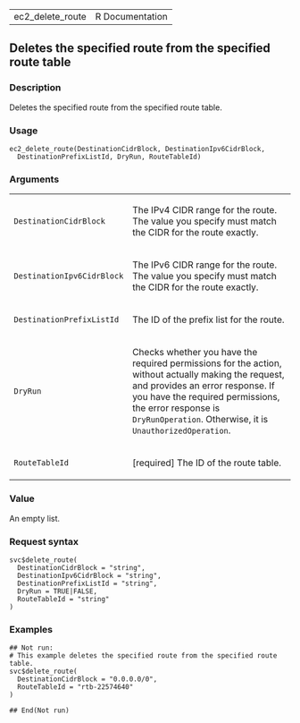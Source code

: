 <table style="width: 100%;">
<tbody>
<tr class="odd">
<td>ec2_delete_route</td>
<td style="text-align: right;">R Documentation</td>
</tr>
</tbody>
</table>

## Deletes the specified route from the specified route table

### Description

Deletes the specified route from the specified route table.

### Usage

    ec2_delete_route(DestinationCidrBlock, DestinationIpv6CidrBlock,
      DestinationPrefixListId, DryRun, RouteTableId)

### Arguments

<table>
<colgroup>
<col style="width: 35%" />
<col style="width: 65%" />
</colgroup>
<tbody>
<tr class="odd">
<td><code
id="ec2_delete_route_:_DestinationCidrBlock">DestinationCidrBlock</code></td>
<td><p>The IPv4 CIDR range for the route. The value you specify must
match the CIDR for the route exactly.</p></td>
</tr>
<tr class="even">
<td><code
id="ec2_delete_route_:_DestinationIpv6CidrBlock">DestinationIpv6CidrBlock</code></td>
<td><p>The IPv6 CIDR range for the route. The value you specify must
match the CIDR for the route exactly.</p></td>
</tr>
<tr class="odd">
<td><code
id="ec2_delete_route_:_DestinationPrefixListId">DestinationPrefixListId</code></td>
<td><p>The ID of the prefix list for the route.</p></td>
</tr>
<tr class="even">
<td><code id="ec2_delete_route_:_DryRun">DryRun</code></td>
<td><p>Checks whether you have the required permissions for the action,
without actually making the request, and provides an error response. If
you have the required permissions, the error response is
<code>DryRunOperation</code>. Otherwise, it is
<code>UnauthorizedOperation</code>.</p></td>
</tr>
<tr class="odd">
<td><code id="ec2_delete_route_:_RouteTableId">RouteTableId</code></td>
<td><p>[required] The ID of the route table.</p></td>
</tr>
</tbody>
</table>

### Value

An empty list.

### Request syntax

    svc$delete_route(
      DestinationCidrBlock = "string",
      DestinationIpv6CidrBlock = "string",
      DestinationPrefixListId = "string",
      DryRun = TRUE|FALSE,
      RouteTableId = "string"
    )

### Examples

    ## Not run: 
    # This example deletes the specified route from the specified route table.
    svc$delete_route(
      DestinationCidrBlock = "0.0.0.0/0",
      RouteTableId = "rtb-22574640"
    )

    ## End(Not run)
